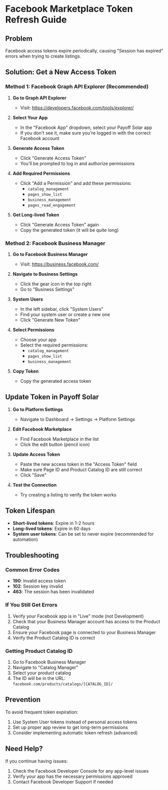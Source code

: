 # Facebook Marketplace Token Refresh Guide

## Problem
Facebook access tokens expire periodically, causing "Session has expired" errors when trying to create listings.

## Solution: Get a New Access Token

### Method 1: Facebook Graph API Explorer (Recommended)

1. **Go to Graph API Explorer**
   - Visit: https://developers.facebook.com/tools/explorer/

2. **Select Your App**
   - In the "Facebook App" dropdown, select your Payoff Solar app
   - If you don't see it, make sure you're logged in with the correct Facebook account

3. **Generate Access Token**
   - Click "Generate Access Token"
   - You'll be prompted to log in and authorize permissions

4. **Add Required Permissions**
   - Click "Add a Permission" and add these permissions:
     - `catalog_management`
     - `pages_show_list` 
     - `business_management`
     - `pages_read_engagement`

5. **Get Long-lived Token**
   - Click "Generate Access Token" again
   - Copy the generated token (it will be quite long)

### Method 2: Facebook Business Manager

1. **Go to Facebook Business Manager**
   - Visit: https://business.facebook.com/

2. **Navigate to Business Settings**
   - Click the gear icon in the top right
   - Go to "Business Settings"

3. **System Users**
   - In the left sidebar, click "System Users"
   - Find your system user or create a new one
   - Click "Generate New Token"

4. **Select Permissions**
   - Choose your app
   - Select the required permissions:
     - `catalog_management`
     - `pages_show_list`
     - `business_management`

5. **Copy Token**
   - Copy the generated access token

## Update Token in Payoff Solar

1. **Go to Platform Settings**
   - Navigate to Dashboard → Settings → Platform Settings

2. **Edit Facebook Marketplace**
   - Find Facebook Marketplace in the list
   - Click the edit button (pencil icon)

3. **Update Access Token**
   - Paste the new access token in the "Access Token" field
   - Make sure Page ID and Product Catalog ID are still correct
   - Click "Save"

4. **Test the Connection**
   - Try creating a listing to verify the token works

## Token Lifespan

- **Short-lived tokens**: Expire in 1-2 hours
- **Long-lived tokens**: Expire in 60 days
- **System user tokens**: Can be set to never expire (recommended for automation)

## Troubleshooting

### Common Error Codes
- **190**: Invalid access token
- **102**: Session key invalid
- **463**: The session has been invalidated

### If You Still Get Errors
1. Verify your Facebook app is in "Live" mode (not Development)
2. Check that your Business Manager account has access to the Product Catalog
3. Ensure your Facebook page is connected to your Business Manager
4. Verify the Product Catalog ID is correct

### Getting Product Catalog ID
1. Go to Facebook Business Manager
2. Navigate to "Catalog Manager"
3. Select your product catalog
4. The ID will be in the URL: `facebook.com/products/catalogs/[CATALOG_ID]/`

## Prevention

To avoid frequent token expiration:
1. Use System User tokens instead of personal access tokens
2. Set up proper app review to get long-term permissions
3. Consider implementing automatic token refresh (advanced)

## Need Help?

If you continue having issues:
1. Check the Facebook Developer Console for any app-level issues
2. Verify your app has the necessary permissions approved
3. Contact Facebook Developer Support if needed
